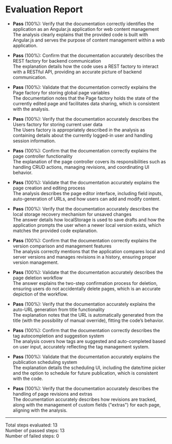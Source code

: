 # Evaluation Report

- **Pass** (100%): Verify that the documentation correctly identifies the application as an Angular.js application for web content management  
  The analysis clearly explains that the provided code is built with Angular.js and serves the purpose of content management within a web application.

- **Pass** (100%): Confirm that the documentation accurately describes the REST factory for backend communication  
  The explanation details how the code uses a REST factory to interact with a RESTful API, providing an accurate picture of backend communication.

- **Pass** (100%): Validate that the documentation correctly explains the Page factory for storing global page variables  
  The documentation notes that the Page factory holds the state of the currently edited page and facilitates data sharing, which is consistent with the analysis.

- **Pass** (100%): Verify that the documentation accurately describes the Users factory for storing current user data  
  The Users factory is appropriately described in the analysis as containing details about the currently logged-in user and handling session information.

- **Pass** (100%): Confirm that the documentation correctly explains the page controller functionality  
  The explanation of the page controller covers its responsibilities such as handling CRUD actions, managing revisions, and coordinating UI behavior.

- **Pass** (100%): Validate that the documentation accurately explains the page creation and editing process  
  The analysis describes the page editor interface, including field inputs, auto-generation of URLs, and how users can add and modify content.

- **Pass** (100%): Verify that the documentation accurately describes the local storage recovery mechanism for unsaved changes  
  The answer details how localStorage is used to save drafts and how the application prompts the user when a newer local version exists, which matches the provided code explanation.

- **Pass** (100%): Confirm that the documentation correctly explains the version comparison and management features  
  The analysis correctly mentions that the application compares local and server versions and manages revisions in a history, ensuring proper version management.

- **Pass** (100%): Validate that the documentation accurately describes the page deletion workflow  
  The answer explains the two-step confirmation process for deletion, ensuring users do not accidentally delete pages, which is an accurate depiction of the workflow.

- **Pass** (100%): Verify that the documentation accurately explains the auto-URL generation from title functionality  
  The explanation notes that the URL is automatically generated from the title (with the possibility of manual override), fitting the code’s behavior.

- **Pass** (100%): Confirm that the documentation correctly describes the tag autocompletion and suggestion system  
  The analysis covers how tags are suggested and auto-completed based on user input, accurately reflecting the tag management system.

- **Pass** (100%): Validate that the documentation accurately explains the publication scheduling system  
  The explanation details the scheduling UI, including the date/time picker and the option to schedule for future publication, which is consistent with the code.

- **Pass** (100%): Verify that the documentation accurately describes the handling of page revisions and extras  
  The documentation accurately describes how revisions are tracked, along with the management of custom fields ("extras") for each page, aligning with the analysis.

---

Total steps evaluated: 13  
Number of passed steps: 13  
Number of failed steps: 0